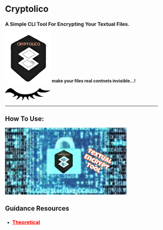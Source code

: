# Cryptolico
### A Simple CLI Tool For Encrypting Your Textual Files.

<img src="\icon\Designs Store\4. Transparent Icon.png" alt="4. Transparent Icon" width="150" style="margin:0"> **make your files real contnets invisible...!**

<img src="\icon\Designs Store\5. Eye.png" alt="t. Eye.png" width="150" style="margin:0">

------------------------



## How To Use:
<a href="https://youtu.be/6lIwfKneE9k?feature=shared" target="_blank">
  <img src="/icon/Designs Store/7. Thumbanil.jpg" alt="Watch the video" width="400" height="220">
</a>


## Guidance Resources

- <h3><a href="/Resources/Theoritical.md" style="color: red;">Theoretical</a><h3>
